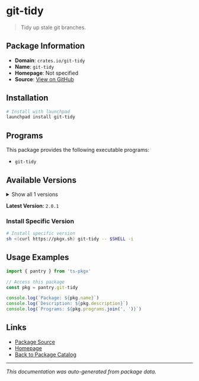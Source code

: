 # git-tidy

> Tidy up stale git branches.

## Package Information

- **Domain**: `crates.io/git-tidy`
- **Name**: `git-tidy`
- **Homepage**: Not specified
- **Source**: [View on GitHub](https://github.com/pkgxdev/pantry/tree/main/projects/crates.io/git-tidy/package.yml)

## Installation

```bash
# Install with launchpad
launchpad install git-tidy
```

## Programs

This package provides the following executable programs:

- `git-tidy`

## Available Versions

<details>
<summary>Show all 1 versions</summary>

- `2.0.1`

</details>

**Latest Version**: `2.0.1`

### Install Specific Version

```bash
# Install specific version
sh <(curl https://pkgx.sh) git-tidy -- $SHELL -i
```

## Usage Examples

```typescript
import { pantry } from 'ts-pkgx'

// Access this package
const pkg = pantry.git-tidy

console.log(`Package: ${pkg.name}`)
console.log(`Description: ${pkg.description}`)
console.log(`Programs: ${pkg.programs.join(', ')}`)
```

## Links

- [Package Source](https://github.com/pkgxdev/pantry/tree/main/projects/crates.io/git-tidy/package.yml)
- [Homepage](#)
- [Back to Package Catalog](../../package-catalog.md)

---

*This documentation was auto-generated from package data.*

